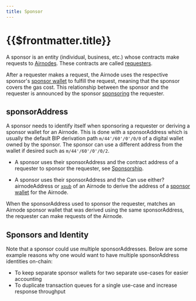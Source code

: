 ```yaml
---
title: Sponsor
---
```


# {{$frontmatter.title}}

<TocHeader />
<TOC class="table-of-contents" :include-level="[2,3]" />

A sponsor is an entity (individual, business, etc.) whose contracts make requests to [Airnodes](airnode.md). These contracts are called [requesters](requester.md).

After a requester makes a request, the Airnode uses the respective sponsor's [sponsor wallet](sponsor-wallet.md) to fulfill the request, meaning that the sponsor covers the gas cost. This relationship between the sponsor and the requester is announced by the sponsor [sponsoring](sponsorship.md) the requester.

## sponsorAddress
A sponsor needs to identify itself when sponsoring a requester or deriving a sponsor wallet for an Airnode. This is done with a sponsorAddress which is usually the default BIP derivation path `m/44'/60'/0'/0/0` of a digital wallet owned by the sponsor. The sponsor can use a different address from the wallet if desired such as `m/44'/60'/0'/0/2`.

- A sponsor uses their sponsorAddress and the contract address of a requester to sponsor the requester, see [Sponsorship](sponsorship.md).

- A sponsor uses their sponsorAddress and the <FixInline>Can use either?</FixInline> airnodeAddress or [`xpub`](airnode.md#xpub) of an Airnode to derive the address of a [sponsor wallet](sponsor-wallet.md) for the Airnode.

When the sponsorAddress used to sponsor the requester, matches an Airnode sponsor wallet that was derived using the same sponsorAddress, the requester can make requests of the Airnode. 

## Sponsors and Identity

Note that a sponsor could use multiple sponsorAddresses. Below are some example reasons why one would want to have multiple sponsorAddress identities on-chain:

- To keep separate sponsor wallets for two separate use-cases for easier accounting
- To duplicate transaction queues for a single use-case and increase response throughput
